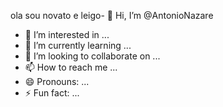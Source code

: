 ola sou novato e leigo- 👋 Hi, I’m @AntonioNazare
- 👀 I’m interested in ...
- 🌱 I’m currently learning ...
- 💞️ I’m looking to collaborate on ...
- 📫 How to reach me ...
- 😄 Pronouns: ...
- ⚡ Fun fact: ...

<!---
Antnionaza/Antnionaza is a ✨ special ✨ repository because its `README.md` (this file) appears on your GitHub profile.
You can click the Preview link to take a look at your changes.
--->
